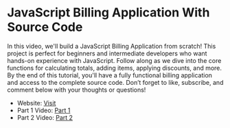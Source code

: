# JavaScript Billing Application With Source Code

In this video, we'll build a JavaScript Billing Application from scratch! This project is perfect for beginners and intermediate developers who want hands-on experience with JavaScript. Follow along as we dive into the core functions for calculating totals, adding items, applying discounts, and more. By the end of this tutorial, you'll have a fully functional billing application and access to the complete source code. Don’t forget to like, subscribe, and comment below with your thoughts or questions!

- Website: [Visit](https://developergoswami.com)
- Part 1 Video: [Part 1](https://youtu.be/OvQwY7szTDc)
- Part 2 Video: [Part 2]()

 